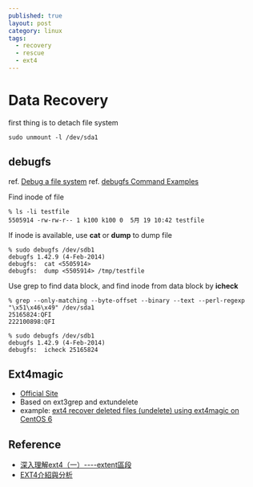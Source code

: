 ```yaml
---
published: true
layout: post
category: linux
tags: 
  - recovery
  - rescue
  - ext4
---
```



# Data Recovery

first thing is to detach file system

    sudo unmount -l /dev/sda1

## debugfs
ref. [Debug a file system](http://users.nccs.gov/~fwang2/linux/lk_debugfs.html)
ref. [debugfs Command Examples](http://www.cs.montana.edu/courses/309/topics/4-disks/debugfs_example.html)

Find inode of file

    % ls -li testfile
    5505914 -rw-rw-r-- 1 k100 k100 0  5月 19 10:42 testfile

If inode is available, use **cat** or **dump** to dump file

    % sudo debugfs /dev/sdb1
    debugfs 1.42.9 (4-Feb-2014)
    debugfs:  cat <5505914>
    debugfs:  dump <5505914> /tmp/testfile

Use grep to find data block, and find inode from data block by **icheck**

    % grep --only-matching --byte-offset --binary --text --perl-regexp "\x51\x46\x49" /dev/sda1
    25165824:QFI
    222100898:QFI

    % sudo debugfs /dev/sdb1
    debugfs 1.42.9 (4-Feb-2014)
    debugfs:  icheck 25165824

## Ext4magic

* [Official Site](http://ext4magic.sourceforge.net/ext4magic_en.html)
* Based on ext3grep and extundelete
* example: [ext4 recover deleted files (undelete) using ext4magic on CentOS 6](http://source.kohlerville.com/2013/02/ext4-recover-deleted-files-undelete-using-ext4magic-on-centos-6/)

## Reference

* [深入理解ext4（一）----extent區段](http://blog.csdn.net/sara4321/article/details/8609610)
* [EXT4介紹與分析](http://blog.csdn.net/robinlovesnow/article/details/7567037)

